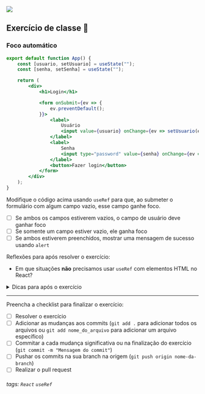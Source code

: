 ![](https://i.imgur.com/xG74tOh.png)

## Exercício de classe 🏫

### Foco automático

```jsx
export default function App() {
    const [usuario, setUsuario] = useState("");
    const [senha, setSenha] = useState("");

    return (
        <div>
            <h1>Login</h1>

            <form onSubmit={ev => {
                ev.preventDefault();
            }}>
                <label>
                    Usuário
                    <input value={usuario} onChange={ev => setUsuario(ev.target.value)} />
                </label>
                <label>
                    Senha
                    <input type="password" value={senha} onChange={ev => setSenha(ev.target.value)} />
                </label>
                <button>Fazer login</button>
            </form>
        </div>
    );
}
```

Modifique o código acima usando `useRef` para que, ao submeter o formulário com algum campo vazio, esse campo ganhe foco.

- [ ] Se ambos os campos estiverem vazios, o campo de usuário deve ganhar foco
- [ ] Se somente um campo estiver vazio, ele ganha foco
- [ ] Se ambos estiverem preenchidos, mostrar uma mensagem de sucesso usando `alert`

Reflexões para após resolver o exercício:

- Em que situações **não** precisamos usar `useRef` com elementos HTML no React?

<details>
<summary>Dicas para após o exercício</summary>

Não se usa `useRef` com elementos HTML para adicionar ouvintes de evento, modificar o conteúdo do elemento ou modificar atributos de um elemento, já que o React já torna isso fácil. Usamos `useRef` para casos que o React não cobre, como `elemento.focus()` e outras APIs _imperativas_.

</details>

---

Preencha a checklist para finalizar o exercício:

- [ ] Resolver o exercício
- [ ] Adicionar as mudanças aos commits (`git add .` para adicionar todos os arquivos ou `git add nome_do_arquivo` para adicionar um arquivo específico)
- [ ] Commitar a cada mudança significativa ou na finalização do exercício (`git commit -m "Mensagem do commit"`)
- [ ] Pushar os commits na sua branch na origem (`git push origin nome-da-branch`)
- [ ] Realizar o pull request

###### tags: `React` `useRef`
